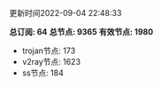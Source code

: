 更新时间2022-09-04 22:48:33

**总订阅: 64**
**总节点: 9365**
**有效节点: 1980**
- trojan节点: 173
- v2ray节点: 1623
- ss节点: 184

